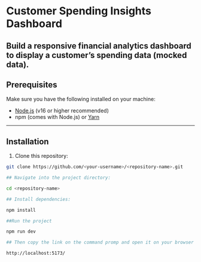 # Customer Spending Insights Dashboard

Build a responsive financial analytics dashboard to display a customer’s spending data (mocked data).
---

## Prerequisites

Make sure you have the following installed on your machine:

- [Node.js](https://nodejs.org/) (v16 or higher recommended)
- npm (comes with Node.js) or [Yarn](https://yarnpkg.com/)

---

## Installation

1. Clone this repository:

```bash
git clone https://github.com/<your-username>/<repository-name>.git

## Navigate into the project directory:

cd <repository-name>

## Install dependencies:

npm install

##Run the project

npm run dev

## Then copy the link on the command promp and open it on your browser

http://localhost:5173/
